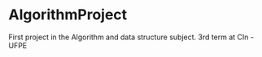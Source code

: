 # AlgorithmProject
 First project in the Algorithm and data structure subject. 3rd term at CIn - UFPE
